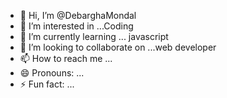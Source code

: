 - 👋 Hi, I’m @DebarghaMondal
- 👀 I’m interested in ...Coding
- 🌱 I’m currently learning ... javascript 
- 💞️ I’m looking to collaborate on ...web developer 
- 📫 How to reach me ...
- 😄 Pronouns: ...
- ⚡ Fun fact: ...

<!---
DebarghaMondal/DebarghaMondal is a ✨ special ✨ repository because its `README.md` (this file) appears on your GitHub profile.
You can click the Preview link to take a look at your changes.
--->
